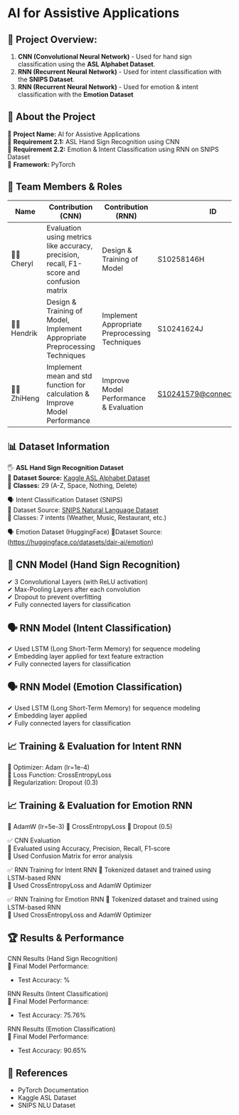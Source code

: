 # AI for Assistive Applications

## 📌 Project Overview:
1. **CNN (Convolutional Neural Network)** - Used for hand sign classification using the **ASL Alphabet Dataset**.  
2. **RNN (Recurrent Neural Network)** - Used for intent classification with the **SNIPS Dataset**.
3. **RNN (Recurrent Neural Network)** - Used for emotion & intent classification with the **Emotion Dataset**

## 🔹 About the Project  
🔹 **Project Name:** AI for Assistive Applications  
🔹 **Requirement 2.1:** ASL Hand Sign Recognition using CNN  
🔹 **Requirement 2.2:** Emotion & Intent Classification using RNN on SNIPS Dataset  
🔹 **Framework:** PyTorch  

## 👥 Team Members & Roles  
| Name  | Contribution (CNN) | Contribution (RNN) | ID |  
|---|-----|-----|----|  
| 🧑‍💻 Cheryl | Evaluation using metrics like accuracy, precision, recall, F1-score and confusion matrix | Design & Training of Model | S10258146H |  
| 🧑‍💻 Hendrik | Design & Training of Model, Implement Appropriate Preprocessing Techniques | Implement Appropriate Preprocessing Techniques | S10241624J |  
| 🧑‍💻 ZhiHeng | Implement mean and std function for calculation & Improve Model Performance | Improve Model Performance & Evaluation | S10241579@connect.np.edu.sg |  

## 📊 Dataset Information  
🖐 **ASL Hand Sign Recognition Dataset**  
📌 **Dataset Source:** [Kaggle ASL Alphabet Dataset](https://www.kaggle.com/datasets/grassknoted/asl-alphabet)  
📌 **Classes:** 29 (A-Z, Space, Nothing, Delete)  

🗣 Intent Classification Dataset (SNIPS)  
📌 Dataset Source: [SNIPS Natural Language Dataset](https://github.com/sonos/nlu-benchmark)    
📌 Classes: 7 intents (Weather, Music, Restaurant, etc.)  

 🗣 Emotion Dataset (HuggingFace)
 📌Dataset Source: (https://huggingface.co/datasets/dair-ai/emotion)

## 🧠 CNN Model (Hand Sign Recognition)  
✔ 3 Convolutional Layers (with ReLU activation)  
✔ Max-Pooling Layers after each convolution  
✔ Dropout to prevent overfitting  
✔ Fully connected layers for classification  

## 🗣 RNN Model (Intent Classification)  
✔ Used LSTM (Long Short-Term Memory) for sequence modeling  
✔ Embedding layer applied for text feature extraction  
✔ Fully connected layers for classification  

## 🗣 RNN Model (Emotion Classification)  
✔ Used LSTM (Long Short-Term Memory) for sequence modeling  
✔ Embedding layer applied  
✔ Fully connected layers for classification  

## 📈 Training & Evaluation for Intent RNN 
📌 Optimizer: Adam (lr=1e-4)  
📌 Loss Function: CrossEntropyLoss  
📌 Regularization: Dropout (0.3)  

## 📈 Training & Evaluation for Emotion RNN 
📌 AdamW (lr=5e-3)
📌 CrossEntropyLoss
📌 Dropout (0.5)

✅ CNN Evaluation  
📌 Evaluated using Accuracy, Precision, Recall, F1-score  
📌 Used Confusion Matrix for error analysis  

✅ RNN Training for Intent RNN
📌 Tokenized dataset and trained using LSTM-based RNN  
📌 Used CrossEntropyLoss and AdamW Optimizer  

✅ RNN Training for Emotion RNN
📌 Tokenized dataset and trained using LSTM-based RNN  
📌 Used CrossEntropyLoss and AdamW Optimizer  

## 🏆 Results & Performance  
CNN Results (Hand Sign Recognition)  
📌 Final Model Performance:  
- Test Accuracy: %  


RNN Results (Intent Classification)  
📌 Final Model Performance:  
- Test Accuracy: 75.76%

RNN Results (Emotion Classification)  
📌 Final Model Performance:  
- Test Accuracy: 90.65%



## 🔗 References  
- PyTorch Documentation  
- Kaggle ASL Dataset  
- SNIPS NLU Dataset  
